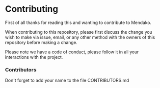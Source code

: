# Contributing

First of all thanks for reading this and wanting to contribute to Mendako.

When contributing to this repository, please first discuss the change you wish to make via issue,
email, or any other method with the owners of this repository before making a change. 

Please note we have a code of conduct, please follow it in all your interactions with the project.

### Contributors
Don't forget to add your name to the file CONTRIBUTORS.md